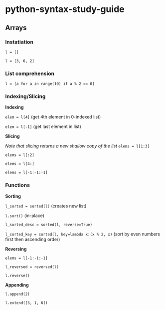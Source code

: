 # python-syntax-study-guide
## Arrays

### Instatiation
`l = []`

`l = [3, 6, 2]`

### List comprehension
`l = [a for a in range(10) if a % 2 == 0]`

### Indexing/Slicing
**Indexing**

`elem = l[4]` (get 4th element in 0-indexed list)

`elem = l[-1]` (get last element in list)

**Slicing**

*Note that slicing returns a new shallow copy of the list*
`elems = l[1:3]`

`elems = l[:2]`

`elems = l[4:]`

`elems = l[-1:-1:-1]`

### Functions

**Sorting**

`l_sorted = sorted(l)` (creates new list)

`l.sort()` (in-place)

`l_sorted_desc = sorted(l, reverse=True)`

`l_sorted_key = sorted(l, key=lambda x:(x % 2, x)` (sort by even numbers first then ascending order)

**Reversing**

`elems = l[-1:-1:-1]`

`l_reversed = reversed(l)`

`l.reverse()`

**Appending**

`l.append(2)`

`l.extend([3, 1, 6])`

